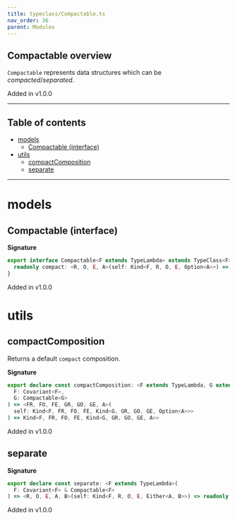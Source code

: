 ```yaml
---
title: typeclass/Compactable.ts
nav_order: 36
parent: Modules
---
```


## Compactable overview

`Compactable` represents data structures which can be _compacted_/_separated_.

Added in v1.0.0

---

<h2 class="text-delta">Table of contents</h2>

- [models](#models)
  - [Compactable (interface)](#compactable-interface)
- [utils](#utils)
  - [compactComposition](#compactcomposition)
  - [separate](#separate)

---

# models

## Compactable (interface)

**Signature**

```ts
export interface Compactable<F extends TypeLambda> extends TypeClass<F> {
  readonly compact: <R, O, E, A>(self: Kind<F, R, O, E, Option<A>>) => Kind<F, R, O, E, A>
}
```

Added in v1.0.0

# utils

## compactComposition

Returns a default `compact` composition.

**Signature**

```ts
export declare const compactComposition: <F extends TypeLambda, G extends TypeLambda>(
  F: Covariant<F>,
  G: Compactable<G>
) => <FR, FO, FE, GR, GO, GE, A>(
  self: Kind<F, FR, FO, FE, Kind<G, GR, GO, GE, Option<A>>>
) => Kind<F, FR, FO, FE, Kind<G, GR, GO, GE, A>>
```

Added in v1.0.0

## separate

**Signature**

```ts
export declare const separate: <F extends TypeLambda>(
  F: Covariant<F> & Compactable<F>
) => <R, O, E, A, B>(self: Kind<F, R, O, E, Either<A, B>>) => readonly [Kind<F, R, O, E, A>, Kind<F, R, O, E, B>]
```

Added in v1.0.0
